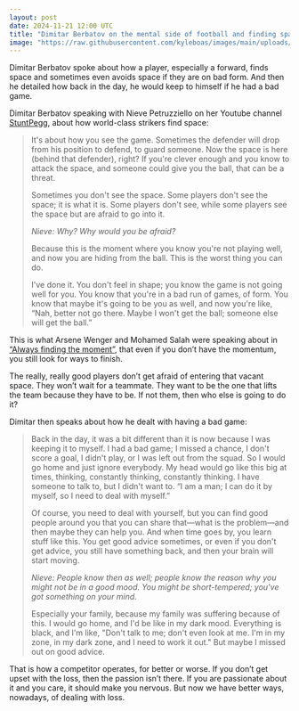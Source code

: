 ```yaml
---
layout: post
date: 2024-11-21 12:00 UTC
title: "Dimitar Berbatov on the mental side of football and finding space as a striker"
image: "https://raw.githubusercontent.com/kyleboas/images/main/uploads/2024/11/20/Image-20Nov2024_15:10:31.png"
---
```


Dimitar Berbatov spoke about how a player, especially a forward, finds space and sometimes even avoids space if they are on bad form. And then he detailed how back in the day, he would keep to himself if he had a bad game.

<!---more--->

Dimitar Berbatov speaking with Nieve Petruzziello on her Youtube channel [StuntPegg](https://www.youtube.com/watch?v=f33LafLQp8Y), about how world-class strikers find space: 

> It's about how you see the game. Sometimes the defender will drop from his position to defend, to guard someone. Now the space is here (behind that defender), right? If you're clever enough and you know to attack the space, and someone could give you the ball, that can be a threat.
>
> Sometimes you don't see the space. Some players don't see the space; it is what it is. Some players don't see, while some players see the space but are afraid to go into it.
>
> *Nieve: Why? Why would you be afraid?*
>
> Because this is the moment where you know you're not playing well, and now you are hiding from the ball. This is the worst thing you can do.
>
> I've done it. You don't feel in shape; you know the game is not going well for you. You know that you're in a bad run of games, of form. You know that maybe it's going to be you as well, and now you're like, “Nah, better not go there. Maybe I won't get the ball; someone else will get the ball.”

This is what Arsene Wenger and Mohamed Salah were speaking about in [“Always finding the moment”](https://tacticsjournal.com/2024/11/20/always-find-the-moment/), that even if you don’t have the momentum, you still look for ways to finish.

The really, really good players don’t get afraid of entering that vacant space. They won’t wait for a teammate. They want to be the one that lifts the team because they have to be. If not them, then who else is going to do it?

Dimitar then speaks about how he dealt with having a bad game:

> Back in the day, it was a bit different than it is now because I was keeping it to myself. I had a bad game; I missed a chance, I don't score a goal, I didn't play, or I was left out from the squad. So I would go home and just ignore everybody. My head would go like this big at times, thinking, constantly thinking, constantly thinking. I have someone to talk to, but I didn't want to. “I am a man; I can do it by myself, so I need to deal with myself.”
>
> Of course, you need to deal with yourself, but you can find good people around you that you can share that—what is the problem—and then maybe they can help you. And when time goes by, you learn stuff like this. You get good advice sometimes, or even if you don't get advice, you still have something back, and then your brain will start moving.
>
> *Nieve: People know then as well; people know the reason why you might not be in a good mood. You might be short-tempered; you've got something on your mind.*
>
> Especially your family, because my family was suffering because of this. I would go home, and I'd be like in my dark mood. Everything is black, and I'm like, "Don't talk to me; don't even look at me. I'm in my zone, in my dark zone, and I need to work it out." But maybe I missed out on good advice.

That is how a competitor operates, for better or worse. If you don’t get upset with the loss, then the passion isn’t there. If you are passionate about it and you care, it should make you nervous. But now we have better ways, nowadays, of dealing with loss.